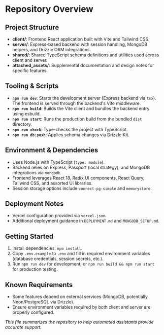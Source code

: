 # Repository Overview

## Project Structure
- **client/**: Frontend React application built with Vite and Tailwind CSS.
- **server/**: Express-based backend with session handling, MongoDB helpers, and Drizzle ORM integrations.
- **shared/**: Shared TypeScript schema definitions and utilities used across client and server.
- **attached_assets/**: Supplemental documentation and design notes for specific features.

## Tooling & Scripts
- **`npm run dev`**: Starts the development server (Express backend via `tsx`). The frontend is served through the backend's Vite middleware.
- **`npm run build`**: Builds the Vite client and bundles the backend entry using esbuild.
- **`npm run start`**: Runs the production build from the bundled `dist` directory.
- **`npm run check`**: Type-checks the project with TypeScript.
- **`npm run db:push`**: Applies schema changes via Drizzle Kit.

## Environment & Dependencies
- Uses Node.js with TypeScript (`type: module`).
- Backend relies on Express, Passport (local strategy), and MongoDB integrations via `mongodb`.
- Frontend leverages React 18, Radix UI components, React Query, Tailwind CSS, and assorted UI libraries.
- Session storage options include `connect-pg-simple` and `memorystore`.

## Deployment Notes
- Vercel configuration provided via `vercel.json`.
- Additional deployment guidance in `DEPLOYMENT.md` and `MONGODB_SETUP.md`.

## Getting Started
1. Install dependencies: `npm install`.
2. Copy `.env.example` to `.env` and fill in required environment variables (database credentials, session secrets, etc.).
3. Run `npm run dev` for development, or `npm run build && npm run start` for production testing.

## Known Requirements
- Some features depend on external services (MongoDB, potentially Neon/PostgreSQL via Drizzle).
- Ensure environment variables required by both client and server are properly configured.

_This file summarizes the repository to help automated assistants provide accurate support._